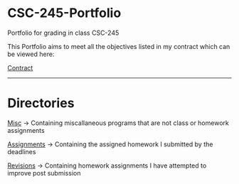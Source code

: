 # CSC-245-Portfolio
Portfolio for grading in class CSC-245

This Portfolio aims to meet all the objectives listed in my contract which can be viewed here:

[Contract](JamesContract.md)

--------------------------------------------------------------------

# Directories

[Misc](./Miscallaneous) &rarr; Containing miscallaneous programs that are not class or homework assignments

[Assignments](./Homework%20Assignments) &rarr; Containing the assigned homework I submitted by the deadlines

[Revisions](./Revisited&%20Assignments) &rarr; Containing homework assignments I have attempted to improve post submission
